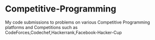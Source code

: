 # Competitive-Programming
My code submissions to problems on various Competitive Programming platforms and Competitions such as CodeForces,Codechef,Hackerrank,Facebook-Hacker-Cup
